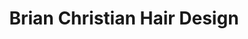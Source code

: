 ---
title: "Brian Christian Hair Design"
url: /heanor/brian-christian-hair-design/
shop: hairdresser
---